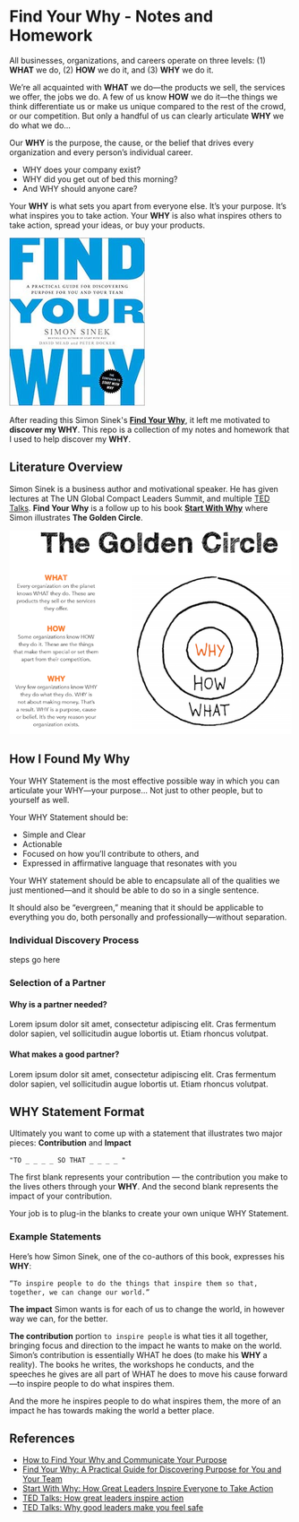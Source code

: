 # Find Your Why - Notes and Homework

All businesses, organizations, and careers operate on three levels: (1) **WHAT** we do, (2) **HOW** we do it, and (3) **WHY** we do it.

We’re all acquainted with **WHAT** we do—the products we sell, the services we offer, the jobs we do. A few of us know **HOW** we do it—the things we think differentiate us or make us unique compared to the rest of the crowd, or our competition. But only a handful of us can clearly articulate **WHY** we do what we do...

Our **WHY** is the purpose, the cause, or the belief that drives every organization and every person’s individual career.

* WHY does your company exist?
* WHY did you get out of bed this morning?
* And WHY should anyone care?

Your **WHY** is what sets you apart from everyone else. It’s your purpose. It’s what inspires you to take action. Your **WHY** is also what inspires others to take action, spread your ideas, or buy your products.

 [![Find Your Why.jpg](www/find_your_why.jpg)](https://www.amazon.com/Find-Your-Why-Practical-Discovering/dp/0143111728)

After reading this Simon Sinek's **[Find Your Why](https://www.amazon.com/Find-Your-Why-Practical-Discovering/dp/0143111728)**, it left me motivated to **discover my WHY**. This repo is a collection of my notes and homework that I used to help discover my **WHY**.

## Literature Overview

Simon Sinek is a business author and motivational speaker. He has given lectures at The UN Global Compact Leaders Summit, and multiple [TED Talks](https://www.ted.com/talks?sort=newest&q=simon+sinek). **Find Your Why** is a follow up to his book **[Start With Why](https://www.amazon.com/Start-Why-Leaders-Inspire-Everyone/dp/1591846447/ref=sr_1_3?ie=UTF8&qid=1547786185&sr=8-3&keywords=find+your+why)** where Simon illustrates **The Golden Circle**.

![The Golden Circle](www/the_golden_circle_full.png)

## How I Found My Why

Your WHY Statement is the most effective possible way in which you can articulate your WHY—your purpose... Not just to other people, but to yourself as well.

Your WHY Statement should be:

* Simple and Clear
* Actionable
* Focused on how you’ll contribute to others, and
* Expressed in affirmative language that resonates with you

Your WHY statement should be able to encapsulate all of the qualities we just mentioned—and it should be able to do so in a single sentence.

It should also be “evergreen,” meaning that it should be applicable to everything you do, both personally and professionally—without separation.

### Individual Discovery Process

steps go here

### Selection of a Partner

#### Why is a partner needed?
Lorem ipsum dolor sit amet, consectetur adipiscing elit. Cras fermentum dolor sapien, vel sollicitudin augue lobortis ut. Etiam rhoncus volutpat.

#### What makes a good partner?
Lorem ipsum dolor sit amet, consectetur adipiscing elit. Cras fermentum dolor sapien, vel sollicitudin augue lobortis ut. Etiam rhoncus volutpat.


## WHY Statement Format

Ultimately you want to come up with a statement that illustrates two major pieces: **Contribution** and **Impact**

    "TO _ _ _ _ SO THAT _ _ _ _ "

The first blank represents your contribution — the contribution you make to the lives others through your **WHY**. And the second blank represents the impact of your contribution.

Your job is to plug-in the blanks to create your own unique WHY Statement.

### Example Statements
Here’s how Simon Sinek, one of the co-authors of this book, expresses his **WHY**:

    “To inspire people to do the things that inspire them so that, together, we can change our world.”

**The impact** Simon wants is for each of us to change the world, in however way we can, for the better.

**The contribution** portion `to inspire people` is what ties it all together, bringing focus and direction to the impact he wants to make on the world. Simon’s contribution is essentially WHAT he does (to make his **WHY** a reality). The books he writes, the workshops he conducts, and the speeches he gives are all part of WHAT he does to move his cause forward—to inspire people to do what inspires them.

And the more he inspires people to do what inspires them, the more of an impact he has towards making the world a better place.

## References

* [How to Find Your Why and Communicate Your Purpose](https://www.deanbokhari.com/find-your-why/)
* [Find Your Why: A Practical Guide for Discovering Purpose for You and Your Team](https://www.amazon.com/Find-Your-Why-Practical-Discovering/dp/0143111728)
* [Start With Why: How Great Leaders Inspire Everyone to Take Action](https://www.amazon.com/Start-Why-Leaders-Inspire-Everyone/dp/1591846447/ref=sr_1_3?ie=UTF8&qid=1547786185&sr=8-3&keywords=find+your+why)
* [TED Talks: How great leaders inspire action](https://www.ted.com/talks/simon_sinek_how_great_leaders_inspire_action?language=en)
* [TED Talks: Why good leaders make you feel safe](https://www.ted.com/talks/simon_sinek_why_good_leaders_make_you_feel_safe)
